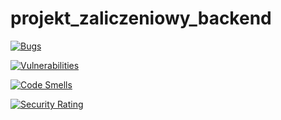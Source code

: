 # projekt_zaliczeniowy_backend
[![Bugs](https://sonarcloud.io/api/project_badges/measure?project=DanielKulaga_projekt_zaliczeniowy_backend&metric=bugs)](https://sonarcloud.io/summary/new_code?id=DanielKulaga_projekt_zaliczeniowy_backend)

[![Vulnerabilities](https://sonarcloud.io/api/project_badges/measure?project=DanielKulaga_projekt_zaliczeniowy_backend&metric=vulnerabilities)](https://sonarcloud.io/summary/new_code?id=DanielKulaga_projekt_zaliczeniowy_backend)

[![Code Smells](https://sonarcloud.io/api/project_badges/measure?project=DanielKulaga_projekt_zaliczeniowy_backend&metric=code_smells)](https://sonarcloud.io/summary/new_code?id=DanielKulaga_projekt_zaliczeniowy_backend)

[![Security Rating](https://sonarcloud.io/api/project_badges/measure?project=DanielKulaga_projekt_zaliczeniowy_backend&metric=security_rating)](https://sonarcloud.io/summary/new_code?id=DanielKulaga_projekt_zaliczeniowy_backend)

